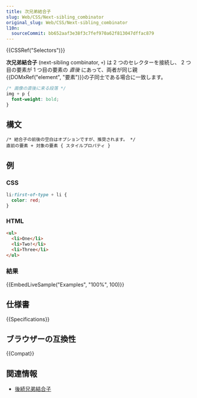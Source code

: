 ```yaml
---
title: 次兄弟結合子
slug: Web/CSS/Next-sibling_combinator
original_slug: Web/CSS/Next-sibling_combinator
l10n:
  sourceCommit: bb652aaf3e38f3c7fef970a62f813047dffac879
---
```


{{CSSRef("Selectors")}}

**次兄弟結合子** (next-sibling combinator, `+`) は 2 つのセレクターを接続し、 2 つ目の要素が 1 つ目の要素の _直後_ にあって、両者が同じ親{{DOMxRef("element", "要素")}}の子同士である場合に一致します。

```css
/* 画像の直後に来る段落 */
img + p {
  font-weight: bold;
}
```

## 構文

```css-nolint
/* 結合子の前後の空白はオプションですが、推奨されます。 */
直前の要素 + 対象の要素 { スタイルプロパティ }
```

## 例

### CSS

```css
li:first-of-type + li {
  color: red;
}
```

### HTML

```html
<ul>
  <li>One</li>
  <li>Two!</li>
  <li>Three</li>
</ul>
```

### 結果

{{EmbedLiveSample("Examples", "100%", 100)}}

## 仕様書

{{Specifications}}

## ブラウザーの互換性

{{Compat}}

## 関連情報

- [後続兄弟結合子](/ja/docs/Web/CSS/Subsequent-sibling_combinator)
